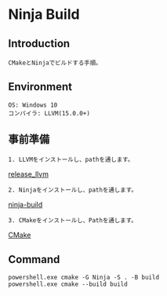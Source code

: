 
# Ninja Build

## Introduction

    CMakeとNinjaでビルドする手順。  
    
## Environment

    OS: Windows 10  
    コンパイラ: LLVM(15.0.0+)  

## 事前準備

    1. LLVMをインストールし、pathを通します。  
[release_llvm](https://releases.llvm.org/)  

    2. Ninjaをインストールし、pathを通します。  
[ninja-build](https://ninja-build.org/)  

    3. CMakeをインストールし、Pathを通します。  
[CMake](https://cmake.org/)  

## Command

``` shell
powershell.exe cmake -G Ninja -S . -B build  
powershell.exe cmake --build build
```

